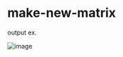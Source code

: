 # make-new-matrix

output ex.

![image](https://user-images.githubusercontent.com/69843122/164005590-0a6a5aa5-3900-40b9-8949-5b3e869ad155.png)
